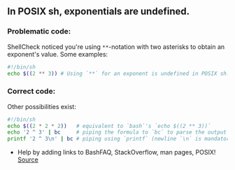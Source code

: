 ## In POSIX sh, exponentials are undefined.

### Problematic code:

ShellCheck noticed you're using `**`-notation with two asterisks to obtain an exponent's value. Some examples:

```sh
#!/bin/sh
echo $((2 ** 3)) # Using `**` for an exponent is undefined in POSIX sh.
```

### Correct code:

Other possibilities exist:
```sh
#!/bin/sh
echo $((2 * 2 * 2))   # equivalent to `bash`'s `echo $((2 ** 3))`
echo '2 ^ 3' | bc     # piping the formula to `bc` to parse the output https://stackoverflow.com/a/13111995
printf '2 ^ 3\n' | bc # piping using `printf` (newline `\n` is mandatory)
```

* Help by adding links to BashFAQ, StackOverflow, man pages, POSIX!
[Source](https://github.com/koalaman/shellcheck/wiki/SC3019)

